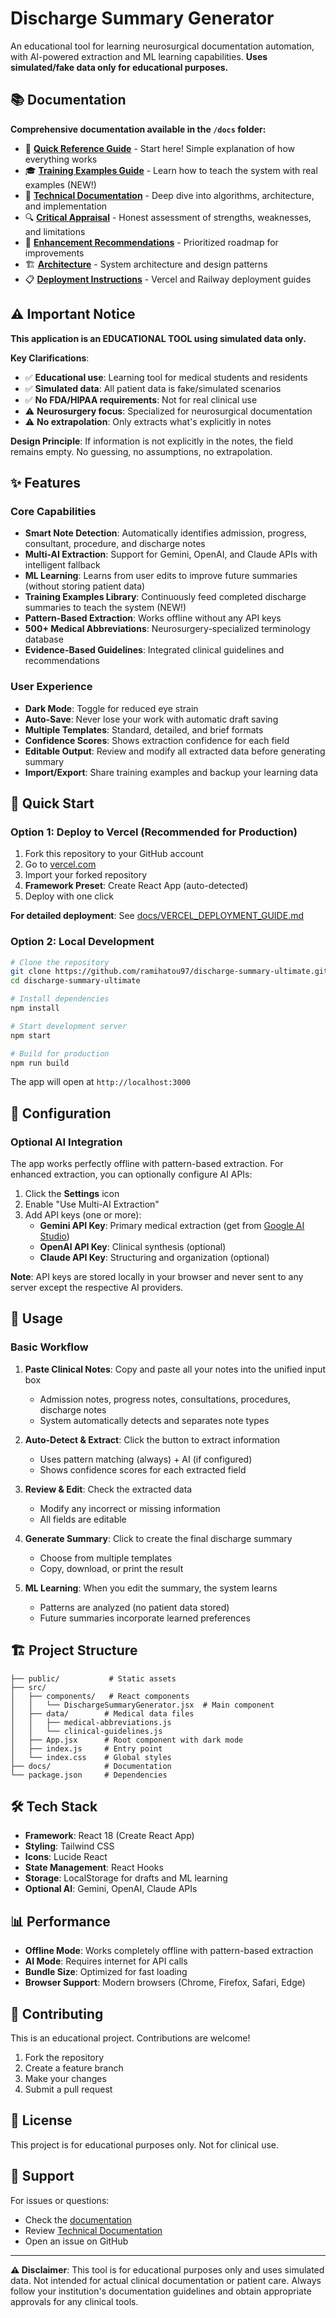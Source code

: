 # Discharge Summary Generator

An educational tool for learning neurosurgical documentation automation, with AI-powered extraction and ML learning capabilities. **Uses simulated/fake data only for educational purposes.**

## 📚 Documentation

**Comprehensive documentation available in the `/docs` folder:**

- 📖 **[Quick Reference Guide](docs/QUICK_REFERENCE.md)** - Start here! Simple explanation of how everything works
- 🎓 **[Training Examples Guide](docs/TRAINING_EXAMPLES_GUIDE.md)** - Learn how to teach the system with real examples (NEW!)
- 🔧 **[Technical Documentation](docs/TECHNICAL_DOCUMENTATION.md)** - Deep dive into algorithms, architecture, and implementation
- 🔍 **[Critical Appraisal](docs/CRITICAL_APPRAISAL.md)** - Honest assessment of strengths, weaknesses, and limitations
- 🚀 **[Enhancement Recommendations](docs/ENHANCEMENT_RECOMMENDATIONS.md)** - Prioritized roadmap for improvements
- 🏗️ **[Architecture](docs/ARCHITECTURE.md)** - System architecture and design patterns
- 📋 **[Deployment Instructions](docs/DEPLOYMENT_INSTRUCTIONS.md)** - Vercel and Railway deployment guides

## ⚠️ Important Notice

**This application is an EDUCATIONAL TOOL using simulated data only.**

**Key Clarifications**:
- ✅ **Educational use**: Learning tool for medical students and residents
- ✅ **Simulated data**: All patient data is fake/simulated scenarios
- ✅ **No FDA/HIPAA requirements**: Not for real clinical use
- ⚠️ **Neurosurgery focus**: Specialized for neurosurgical documentation
- ⚠️ **No extrapolation**: Only extracts what's explicitly in notes

**Design Principle**: If information is not explicitly in the notes, the field remains empty. No guessing, no assumptions, no extrapolation.

## ✨ Features

### Core Capabilities
- **Smart Note Detection**: Automatically identifies admission, progress, consultant, procedure, and discharge notes
- **Multi-AI Extraction**: Support for Gemini, OpenAI, and Claude APIs with intelligent fallback
- **ML Learning**: Learns from user edits to improve future summaries (without storing patient data)
- **Training Examples Library**: Continuously feed completed discharge summaries to teach the system (NEW!)
- **Pattern-Based Extraction**: Works offline without any API keys
- **500+ Medical Abbreviations**: Neurosurgery-specialized terminology database
- **Evidence-Based Guidelines**: Integrated clinical guidelines and recommendations

### User Experience
- **Dark Mode**: Toggle for reduced eye strain
- **Auto-Save**: Never lose your work with automatic draft saving
- **Multiple Templates**: Standard, detailed, and brief formats
- **Confidence Scores**: Shows extraction confidence for each field
- **Editable Output**: Review and modify all extracted data before generating summary
- **Import/Export**: Share training examples and backup your learning data

## 🚀 Quick Start

### Option 1: Deploy to Vercel (Recommended for Production)
1. Fork this repository to your GitHub account
2. Go to [vercel.com](https://vercel.com)
3. Import your forked repository
4. **Framework Preset**: Create React App (auto-detected)
5. Deploy with one click

**For detailed deployment**: See [docs/VERCEL_DEPLOYMENT_GUIDE.md](docs/VERCEL_DEPLOYMENT_GUIDE.md)

### Option 2: Local Development

```bash
# Clone the repository
git clone https://github.com/ramihatou97/discharge-summary-ultimate.git
cd discharge-summary-ultimate

# Install dependencies
npm install

# Start development server
npm start

# Build for production
npm run build
```

The app will open at `http://localhost:3000`

## 🔧 Configuration

### Optional AI Integration

The app works perfectly offline with pattern-based extraction. For enhanced extraction, you can optionally configure AI APIs:

1. Click the **Settings** icon
2. Enable "Use Multi-AI Extraction"
3. Add API keys (one or more):
   - **Gemini API Key**: Primary medical extraction (get from [Google AI Studio](https://makersuite.google.com/app/apikey))
   - **OpenAI API Key**: Clinical synthesis (optional)
   - **Claude API Key**: Structuring and organization (optional)

**Note**: API keys are stored locally in your browser and never sent to any server except the respective AI providers.

## 📖 Usage

### Basic Workflow

1. **Paste Clinical Notes**: Copy and paste all your notes into the unified input box
   - Admission notes, progress notes, consultations, procedures, discharge notes
   - System automatically detects and separates note types

2. **Auto-Detect & Extract**: Click the button to extract information
   - Uses pattern matching (always) + AI (if configured)
   - Shows confidence scores for each extracted field

3. **Review & Edit**: Check the extracted data
   - Modify any incorrect or missing information
   - All fields are editable

4. **Generate Summary**: Click to create the final discharge summary
   - Choose from multiple templates
   - Copy, download, or print the result

5. **ML Learning**: When you edit the summary, the system learns
   - Patterns are analyzed (no patient data stored)
   - Future summaries incorporate learned preferences

## 🏗️ Project Structure

```
├── public/           # Static assets
├── src/
│   ├── components/   # React components
│   │   └── DischargeSummaryGenerator.jsx  # Main component
│   ├── data/        # Medical data files
│   │   ├── medical-abbreviations.js
│   │   └── clinical-guidelines.js
│   ├── App.jsx      # Root component with dark mode
│   ├── index.js     # Entry point
│   └── index.css    # Global styles
├── docs/            # Documentation
└── package.json     # Dependencies
```

## 🛠️ Tech Stack

- **Framework**: React 18 (Create React App)
- **Styling**: Tailwind CSS
- **Icons**: Lucide React
- **State Management**: React Hooks
- **Storage**: LocalStorage for drafts and ML learning
- **Optional AI**: Gemini, OpenAI, Claude APIs

## 📊 Performance

- **Offline Mode**: Works completely offline with pattern-based extraction
- **AI Mode**: Requires internet for API calls
- **Bundle Size**: Optimized for fast loading
- **Browser Support**: Modern browsers (Chrome, Firefox, Safari, Edge)

## 🤝 Contributing

This is an educational project. Contributions are welcome!

1. Fork the repository
2. Create a feature branch
3. Make your changes
4. Submit a pull request

## 📄 License

This project is for educational purposes only. Not for clinical use.

## 🙋 Support

For issues or questions:
- Check the [documentation](docs/)
- Review [Technical Documentation](docs/TECHNICAL_DOCUMENTATION.md)
- Open an issue on GitHub

---

**⚠️ Disclaimer**: This tool is for educational purposes only and uses simulated data. Not intended for actual clinical documentation or patient care. Always follow your institution's documentation guidelines and obtain appropriate approvals for any clinical tools.

